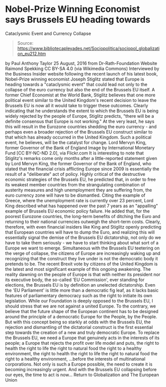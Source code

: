 # Nobel-Prize Winning Economist says Brussels EU heading towards 
Cataclysmic Event and Currency Collapse

> Source: https://www.bibliotecapleyades.net/Sociopolitica/sociopol_globalization_eu212.htm

by Paul Anthony Taylor 25 August, 2016
from Dr-Rath-Foundation Website
Raimond Spekking
CC BY-SA 4.0 (via Wikimedia Commons)
Interviewed by the Business Insider website following the recent launch of his latest book, Nobel-Prize winning economist Joseph Stiglitz stated that Europe is heading towards a "cataclysmic event" that could lead not only to the collapse of the euro currency but also the end of the Brussels EU itself.
A former Chief Economist at the World Bank, Stiglitz believes that one more political event similar to the United Kingdom's recent decision to leave the Brussels EU is now all it would take to trigger these outcomes.
Clearly indicating that he understands the extent to which the Brussels EU is being widely rejected by the people of Europe, Stiglitz predicts,
"there will be a definite consensus that Europe is not working."
At the very least, he says this will result in the Eurozone countries shedding the euro currency - and perhaps even a broader rejection of the Brussels EU construct similar to that which has already occurred in the United Kingdom.
Such a political event, he believes, will be the catalyst for change.
Lord Mervyn King, former Governor of the Bank of England Image by International Monetary Fund
[CC BY-NC-ND 2.0], via Flickr.com
It is interesting to note that Stiglitz's remarks come only months after a little-reported statement given by Lord Mervyn King, the former Governor of the Bank of England, who stated that the financial crisis afflicting Europe since 2009 is essentially the result of a "deliberate" act of policy.
Highly critical of the destructive economic strategies of the Brussels EU, he predicted that, in order to free its weakest member countries from the strangulating combination of austerity measures and high unemployment they are suffering from, the euro currency zone will have to be dismantled.
Citing the example of Greece, where the unemployment rate is currently over 23 percent, Lord King described what has happened over the past 7 years as an "appalling" example of Brussels EU economic policy failure.
He added that, for the poorest Eurozone countries, the long-term benefits of ditching the Euro and returning to their national currencies outweigh the short-term costs.
Clearly, therefore, with even financial insiders like King and Stiglitz openly predicting that European countries will have to dump the Euro, and realizing this will essentially signal the demise of the Brussels EU dictatorship, not only do we have to take them seriously - we have to start thinking about what sort of a Europe we want to emerge.
Simultaneous with the Brussels EU teetering on the verge of collapse, the citizens of Europe are increasingly waking up and recognizing that the construct they live under is not the democratic body it pretends to be.
The recent Brexit vote by citizens of the United Kingdom is the latest and most significant example of this ongoing awakening.
The reality dawning on the people of Europe is that with neither its president nor its executive body, the so-called 'EU Commission', ever standing for elections, the Brussels EU is by definition an unelected dictatorship.
Even the 'EU Parliament' is little more than a democratic fig leaf, as it lacks basic features of parliamentary democracy such as the right to initiate its own legislation.
While our Foundation is deeply opposed to the Brussels EU, I should stress that we are not against a united Europe.
To the contrary, we believe that the future shape of the European continent has to be designed around the principle of a democratic Europe for the People, by the People.
But with this concept being so starkly at odds with the Brussels EU, the rejection and dismantling of the dictatorial construct is the first essential step towards the creation of a new and truly democratic Europe.
To replace the Brussels EU, we need a Europe that genuinely acts in the interests of its people; a Europe that rejects the profit over life model and puts,
the right to health the right to life the right to natural food the right to a healthy environment,
the right to health
the right to life
the right to natural food
the right to a healthy environment,
...before the interests of multinational corporations.
Not only is such a Europe possible, the need to create it is becoming increasingly urgent.
And with the Brussels EU collapsing before our eyes, the time to act is now...
Return to Globalization and The European Union
